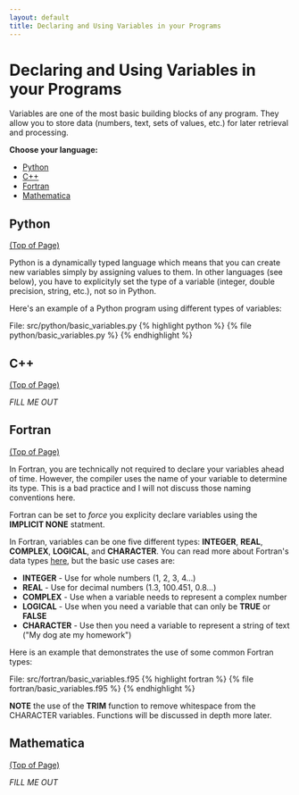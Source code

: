 ```yaml
---
layout: default
title: Declaring and Using Variables in your Programs
---
```


# Declaring  and Using Variables in your Programs

Variables are one of the most basic building blocks of any program.  They allow you to store data (numbers, text, sets of values, etc.) for later retrieval and processing.

**Choose your language:**

* [Python](#python)
* [C++](#cpp)
* [Fortran](#fortran)
* [Mathematica](#mathematica)

<a name="python"></a>
## Python
<div class="to-top"><a href="#top">(Top of Page)</a></div>
<div style="clear: both;"></div>

Python is a dynamically typed language which means that you can create new variables simply by assigning values to them.  In other languages (see below), you have to explicityly set the type of a variable (integer, double precision, string, etc.), not so in Python.

Here's an example of a Python program using different types of variables:

File: src/python/basic_variables.py
{% highlight python %}
{% file python/basic_variables.py %}
{% endhighlight %}

<a name="cpp"></a>
## C++
<div class="to-top"><a href="#top">(Top of Page)</a></div>
<div style="clear: both;"></div>

*FILL ME OUT*

<a name="fortran"></a>
## Fortran
<div class="to-top"><a href="#top">(Top of Page)</a></div>
<div style="clear: both;"></div>

In Fortran, you are technically not required to declare your variables ahead of time.  However, the compiler uses the name of your variable to determine its type.  This is a bad practice and I will not discuss those naming conventions here.

Fortran can be set to *force* you explicity declare variables using the **IMPLICIT NONE** statment.

In Fortran, variables can be one five different types: **INTEGER**, **REAL**, **COMPLEX**, **LOGICAL**, and **CHARACTER**.  You can read more about Fortran's data types [here](http://en.wikipedia.org/wiki/Fortran_95_language_features#Intrinsic_data_types), but the basic use cases are:

* **INTEGER** - Use for whole numbers (1, 2, 3, 4...)
* **REAL** - Use for decimal numbers (1.3, 100.451, 0.8...)
* **COMPLEX** - Use when a variable needs to represent a complex number
* **LOGICAL** - Use when you need a variable that can only be **TRUE** or **FALSE**
* **CHARACTER** - Use then you need a variable to represent a string of text ("My dog ate my homework")

Here is an example that demonstrates the use of some common Fortran types:

File: src/fortran/basic_variables.f95
{% highlight fortran %}
{% file fortran/basic_variables.f95 %}
{% endhighlight %}

**NOTE** the use of the **TRIM** function to remove whitespace from the CHARACTER variables.  Functions will be discussed in depth more later.

<a name="mathematica"></a>
## Mathematica
<div class="to-top"><a href="#top">(Top of Page)</a></div>
<div style="clear: both;"></div>

*FILL ME OUT*
